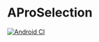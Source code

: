 # AProSelection

[![Android CI](https://github.com/stslex/AProSelection/actions/workflows/android_build.yml/badge.svg)](https://github.com/stslex/AProSelection/actions/workflows/android_build.yml)
